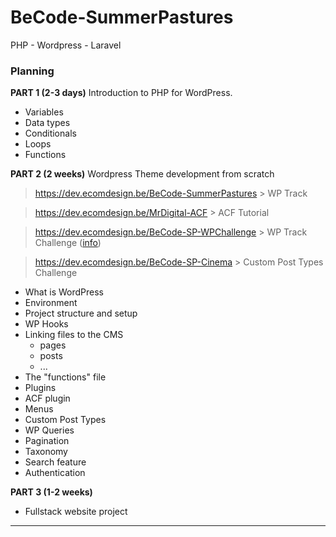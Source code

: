 # BeCode-SummerPastures
 PHP - Wordpress - Laravel

### Planning

**PART 1 (2-3 days)**
Introduction to PHP for WordPress.

- Variables
- Data types
- Conditionals
- Loops
- Functions

**PART 2 (2 weeks)**
Wordpress Theme development from scratch 

> https://dev.ecomdesign.be/BeCode-SummerPastures > WP Track

> https://dev.ecomdesign.be/MrDigital-ACF > ACF Tutorial

> https://dev.ecomdesign.be/BeCode-SP-WPChallenge > WP Track Challenge ([info](https://github.com/ecomdesignbe/BeCode-SummerPastures/blob/main/track-php-wp/01.WORDPRESS/CHALLENGE.md))

> https://dev.ecomdesign.be/BeCode-SP-Cinema > Custom Post Types Challenge

- What is WordPress
- Environment
- Project structure and setup
- WP Hooks
- Linking files to the CMS
  - pages
  - posts
  - ...
- The "functions" file
- Plugins
- ACF plugin
- Menus
- Custom Post Types
- WP Queries
- Pagination
- Taxonomy
- Search feature
- Authentication

**PART 3 (1-2 weeks)**

- Fullstack website project

---
